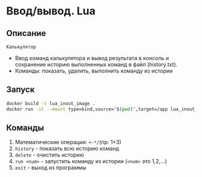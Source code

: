 # Ввод/вывод. Lua

## Описание

`Калькулятор`

* Ввод команд калькулятора и вывод результата в консоль и сохранение историю выполненных команд в файл (history.txt).
* Команды: показать, удалить, выполнить команду из истории

## Запуск

```bash
docker build -t lua_inout_image .
docker run -it --mount type=bind,source="$(pwd)",target=/app lua_inout_image
```

## Команды

1. Математические операции: `+-*/`(пр: 1+3)
2. `history` - показать всю историю команд
3. `delete` - очистить историю
4. `run <num>` - запустить команду из истории (`<num>` это 1,2,...)
5. `exit` - выход из программы
